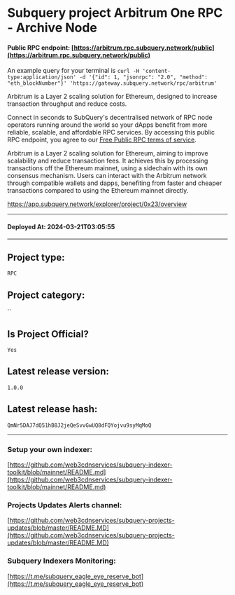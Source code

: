 # Subquery project Arbitrum One RPC - Archive Node
####  Public RPC endpoint: [https://arbitrum.rpc.subquery.network/public](https://arbitrum.rpc.subquery.network/public)

An example query for your terminal is `curl -H 'content-type:application/json' -d '{"id": 1, "jsonrpc": "2.0", "method": "eth_blockNumber"}' 'https://gateway.subquery.network/rpc/arbitrum'`

Arbitrum is a Layer 2 scaling solution for Ethereum, designed to increase transaction throughput and reduce costs.

Connect in seconds to SubQuery's decentralised network of RPC node operators running around the world so your dApps benefit from more reliable, scalable, and affordable RPC services. By accessing this public RPC endpoint, you agree to our [Free Public RPC terms of service](https://subquery.foundation/public-rpc-terms).

Arbitrum is a Layer 2 scaling solution for Ethereum, aiming to improve scalability and reduce transaction fees. It achieves this by processing transactions off the Ethereum mainnet, using a sidechain with its own consensus mechanism. Users can interact with the Arbitrum network through compatible wallets and dapps, benefiting from faster and cheaper transactions compared to using the Ethereum mainnet directly.

https://app.subquery.network/explorer/project/0x23/overview
____
#### Deployed At: 2024-03-21T03:05:55
____

## Project type:
`RPC`

## Project category:
``

## Is Project Official?
`Yes`

## Latest release version:
`1.0.0`

## Latest release hash:
`QmNr5DAJ7dQ51hB8J2jeQeSvvGwUQ8dFQYojvu9syMqMoQ`



___
### Setup your own indexer:

[https://github.com/web3cdnservices/subquery-indexer-toolkit/blob/mainnet/README.md](https://github.com/web3cdnservices/subquery-indexer-toolkit/blob/mainnet/README.md)

### Projects Updates Alerts channel:

[https://github.com/web3cdnservices/subquery-projects-updates/blob/master/README.MD](https://github.com/web3cdnservices/subquery-projects-updates/blob/master/README.MD)

### Subquery Indexers Monitoring:

[https://t.me/subquery_eagle_eye_reserve_bot](https://t.me/subquery_eagle_eye_reserve_bot)